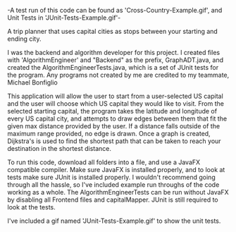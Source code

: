 -A test run of this code can be found as 'Cross-Country-Example.gif', and Unit Tests in 'JUnit-Tests-Example.gif'-

A trip planner that uses capital cities as stops between your starting and ending city. 

I was the backend and algorithm developer for this project. I created files with 'AlgorithmEngineer' and "Backend" as the prefix, 
GraphADT.java, and created the AlgorithmEngineerTests.java, which is a set of JUnit tests for the program. Any programs not created by me are credited to my teammate, Michael Bonfiglio

This application will allow the user to start from a user-selected US capital and the user will choose which US capital they would like to visit. 
From the selected starting capital, the program takes the latitude and longitude of every US capital city, and attempts to draw edges between them that fit the given max distance provided by the user.
If a distance falls outside of the maximum range provided, no edge is drawn. Once a graph is created, Dijkstra's is used to find the shortest path that can be taken
to reach your destination in the shortest distance.  

To run this code, download all folders into a file, and use a JavaFX compatible compiler. Make sure JavaFX is installed properly, and to look at tests make sure JUnit is installed properly. 
I wouldn't recommend going through all the hassle, so I've included example run throughs of the code working as a whole. The AlgorithmEngineerTests can be run without JavaFX by disabling all Frontend
files and capitalMapper. JUnit is still required to look at the tests. 

I've included a gif named 'JUnit-Tests-Example.gif' to show the unit tests.